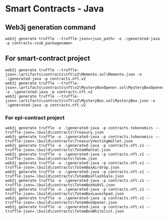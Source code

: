 # Smart Contracts - Java

## Web3j generation command
```web3j generate truffle --truffle-json=<json_path> -o .\generated-java -p contracts.<sub_packagename>``` 

## For smart-contract project

```
web3j generate truffle --truffle-json=.\artifacts\contracts\nft\v2\Memento.sol\Memento.json -o .\generated-java -p contracts.nft.v2
web3j generate truffle --truffle-json=.\artifacts\contracts\nft\v2\MysteryBoxOpener.sol\MysteryBoxOpener.json -o .\generated-java -p contracts.nft.v2
web3j generate truffle --truffle-json=.\artifacts\contracts\nft\v2\MysteryBox.sol\MysteryBox.json -o .\generated-java -p contracts.nft.v2
```

### For epl-contract project
```
web3j generate truffle -o .\generated-java -p contracts.tokenomics --truffle-json=.\build\contracts\Treasury.json 
web3j generate truffle -o .\generated-java -p contracts.tokenomics --truffle-json=.\build\contracts\TreasuryVestingWallet.json 
web3j generate truffle -o .\generated-java -p contracts.nft.v1 --truffle-json=.\build\contracts\TotemRental.json 
web3j generate truffle -o .\generated-java -p contracts.nft.v1 --truffle-json=.\build\contracts\Totem.json 
web3j generate truffle -o .\generated-java -p contracts.nft.v1 --truffle-json=.\build\contracts\TotemBoxAirdrop.json
web3j generate truffle -o .\generated-java -p contracts.nft.v1 --truffle-json=.\build\contracts\TotemBoxFlashSale.json
web3j generate truffle -o .\generated-java -p contracts.nft.v1 --truffle-json=.\build\contracts\TotemBoxHubV1.json
web3j generate truffle -o .\generated-java -p contracts.nft.v1 --truffle-json=.\build\contracts\TotemBoxLaunchpad.json
web3j generate truffle -o .\generated-java -p contracts.nft.v1 --truffle-json=.\build\contracts\TotemBoxOpener.json
web3j generate truffle -o .\generated-java -p contracts.nft.v1 --truffle-json=.\build\contracts\TotemBoxWhitelist.json
```